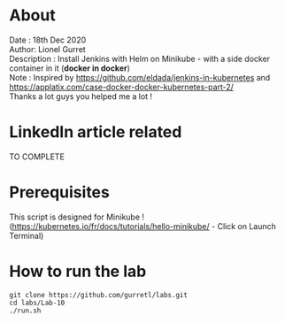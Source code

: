 # About
Date : 18th Dec 2020  
Author: Lionel Gurret  
Description : Install Jenkins with Helm on Minikube - with a side docker container in it (**docker in docker**)  
Note : Inspired by https://github.com/eldada/jenkins-in-kubernetes and https://applatix.com/case-docker-docker-kubernetes-part-2/  
Thanks a lot guys you helped me a lot !
# LinkedIn article related
TO COMPLETE
# Prerequisites
This script is designed for Minikube !  
(https://kubernetes.io/fr/docs/tutorials/hello-minikube/ - Click on Launch Terminal)
# How to run the lab
`git clone https://github.com/gurretl/labs.git`  
`cd labs/Lab-10`  
`./run.sh`

